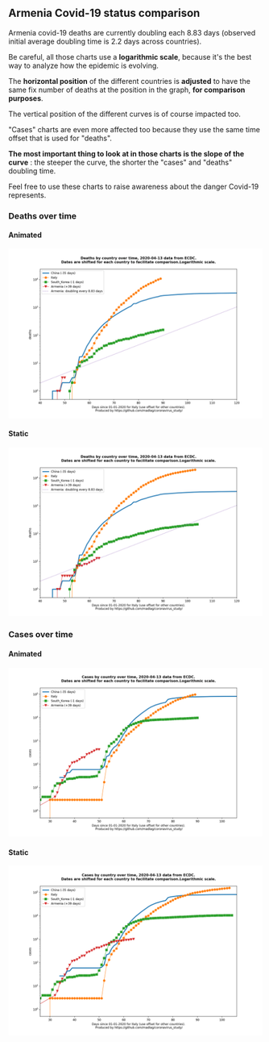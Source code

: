 ## Armenia Covid-19 status comparison 

Armenia covid-19 deaths are currently doubling each 8.83 days (observed initial average doubling time is 2.2 days across countries).



Be careful, all those charts use a **logarithmic scale**, because it's the best way to analyze how the epidemic is evolving.
 
The **horizontal position** of the different countries is **adjusted** to have the same fix number of deaths at the position in the graph, **for comparison purposes**.

The vertical position of the different curves is of course impacted too.

"Cases" charts are even more affected too because they use the same time offset that is used for "deaths".

**The most important thing to look at in those charts is the slope of the curve** : the steeper the curve, the shorter the "cases" and "deaths" doubling time.

Feel free to use these charts to raise awareness about the danger Covid-19 represents. 


 
### Deaths over time
 
#### Animated
![Armenia covid-19 deaths animated chart](https://raw.githubusercontent.com/madlag/coronavirus_study/master/notebooks/graphs/2020-04-13/countries/Armenia/2020-04-13_Armenia_deaths.gif "Armenia covid-19 deaths animated chart")   
 
#### Static
![Armenia covid-19 deaths static chart](https://raw.githubusercontent.com/madlag/coronavirus_study/master/notebooks/graphs/2020-04-13/countries/Armenia/2020-04-13_Armenia_deaths.png "Armenia covid-19 deaths static chart")   

 
### Cases over time
 
#### Animated
![Armenia covid-19 cases animated chart](https://raw.githubusercontent.com/madlag/coronavirus_study/master/notebooks/graphs/2020-04-13/countries/Armenia/2020-04-13_Armenia_cases.gif "Armenia covid-19 cases animated chart")   
 
#### Static
![Armenia covid-19 cases static chart](https://raw.githubusercontent.com/madlag/coronavirus_study/master/notebooks/graphs/2020-04-13/countries/Armenia/2020-04-13_Armenia_cases.png "Armenia covid-19 cases static chart")   

